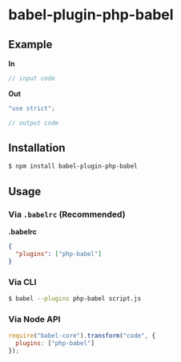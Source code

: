 # babel-plugin-php-babel



## Example

**In**

```js
// input code
```

**Out**

```js
"use strict";

// output code
```

## Installation

```sh
$ npm install babel-plugin-php-babel
```

## Usage

### Via `.babelrc` (Recommended)

**.babelrc**

```json
{
  "plugins": ["php-babel"]
}
```

### Via CLI

```sh
$ babel --plugins php-babel script.js
```

### Via Node API

```javascript
require("babel-core").transform("code", {
  plugins: ["php-babel"]
});
```
